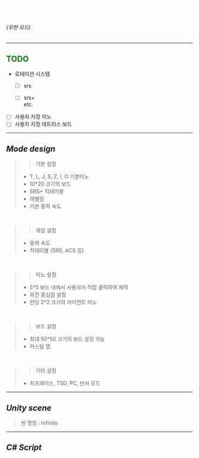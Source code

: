 

# <span style='color: White'> ♾️ The Infinite </span> <h6> (무한 모드) </h6>

--------------------------------------------------------

## <span style='color: green'> TODO </span>

* 로테이션 시스템
    - [ ] srs
    - [ ] srs+
      <br/> etc.


* [ ] 사용자 지정 미노
* [ ] 사용자 지정 테트리스 보드

--------------------------------------------------------

## *Mode design*

>> 기본 설정
> - T, L, J, S, Z, I, O 기본미노
> - 10*20 크기의 보드
> - SRS+ 킥테이블
> - 레벨링
> - 기본 중력 속도

<br/>

>> 게임 설정
> - 중력 속도
> - 킥테이블 (SRS, ACS 등)

<br/>

>> 미노 설정
> - 5*5 보드 내에서 사용자가 직접 클릭하여 제작
> - 회전 중심점 설정
> - 칸당 2*2 크기의 자이언트 미노

<br/>

>> 보드 설정
> - 최대 50*50 크기의 보드 설정 가능
> - 커스텀 맵

<br/>

>> 기타 설정
> - 치즈레이스, TSD, PC, 반사 모드

--------------------------------------------------------

## *Unity scene*

> 씬 명칭 : Infinite

--------------------------------------------------------

## *C# Script*